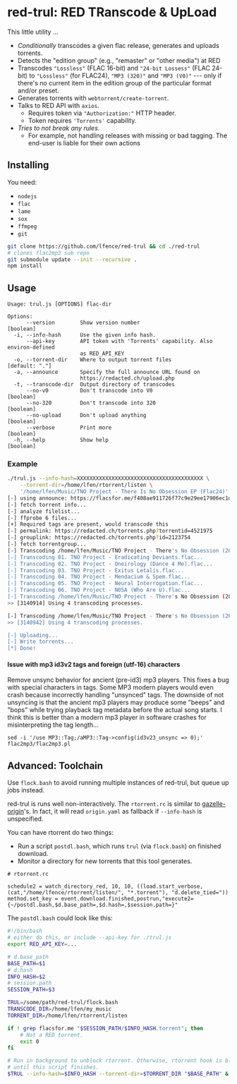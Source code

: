 # red-trul: RED TRanscode & UpLoad
This little utility ...
- *Conditionally* transcodes a given flac release, generates and uploads torrents.
- Detects the "edition group" (e.g., "remaster" or "other media") at RED
- Transcodes `"Lossless"` (FLAC 16-bit) and `"24-bit Lossess"` (FLAC 24-bit) to
  `"Lossless"` (for FLAC24), `"MP3 (320)"` and `"MP3 (V0)"` --- only if there's
  no current item in the edition group of the particular format and/or preset.
- Generates torrents with `webtorrent/create-torrent`.
- Talks to RED API with `axios`. 
  * Requires token via `"Authorization:"` HTTP header.
  * Token requires `'Torrents'` capability.
- *Tries to not break any rules.*
  * For example, not handling releases with missing or bad tagging. The end-user is liable for their own actions


## Installing

You need:
- `nodejs`
- `flac`
- `lame`
- `sox`
- `ffmpeg`
- `git`

```bash
git clone https://github.com/lfence/red-trul && cd ./red-trul
# clones flac2mp3 sub repo
git submodule update --init --recursive .
npm install
```

## Usage

```
Usage: trul.js [OPTIONS] flac-dir

Options:
      --version        Show version number                             [boolean]
  -i, --info-hash      Use the given info hash.
      --api-key        API token with 'Torrents' capability. Also environ-defined
                       as RED_API_KEY
  -o, --torrent-dir    Where to output torrent files              [default: "."]
  -a, --announce       Specify the full announce URL found on
                       https://redacted.ch/upload.php
  -t, --transcode-dir  Output directory of transcodes
      --no-v0          Don't transcode into V0                         [boolean]
      --no-320         Don't transcode into 320                        [boolean]
      --no-upload      Don't upload anything                           [boolean]
      --verbose        Print more                                      [boolean]
  -h, --help           Show help                                       [boolean]
```

### Example

```bash
./trul.js --info-hash=XXXXXXXXXXXXXXXXXXXXXXXXXXXXXXXXXXXXXXXX \
    --torrent-dir=/home/lfen/rtorrent/listen \
    '/home/lfen/Music/TNO Project - There Is No Obsession EP (Flac24)'
[-] using announce: https://flacsfor.me/f408ae911726f77c9e29ee17906ec1db/announce
[-] fetch torrent info...
[-] analyze filelist...
[-] ffprobe 6 files...
[+] Required tags are present, would transcode this
[-] permalink: https://redacted.ch/torrents.php?torrentid=4521975
[-] grouplink: https://redacted.ch/torrents.php?id=2123754
[-] fetch torrentgroup...
[-] Transcoding /home/lfen/Music/TNO Project - There's No Obsession (2019) - WEB FLAC
[-] Transcoding 01. TNO Project - Eradicating Deviants.flac...
[-] Transcoding 02. TNO Project - Oneirology (Dance 4 Me).flac...
[-] Transcoding 03. TNO Project - Exitus Letalis.flac...
[-] Transcoding 04. TNO Project - Mendacium & Spem.flac...
[-] Transcoding 05. TNO Project - Neural Interrogation.flac...
[-] Transcoding 06. TNO Project - N05A (Who Are U).flac...
[-] Transcoding /home/lfen/Music/TNO Project - There's No Obsession (2019) - WEB V0
>> [3140914] Using 4 transcoding processes.

[-] Transcoding /home/lfen/Music/TNO Project - There's No Obsession (2019) - WEB 320
>> [3140942] Using 4 transcoding processes.

[-] Uploading...
[-] Write torrents...
[*] Done!
```

#### Issue with mp3 id3v2 tags and foreign (utf-16) characters

Remove unsync behavior for ancient (pre-id3) mp3 players. This fixes a bug with
special characters in tags. Some MP3 modern players would even crash because
incorrectly handling "unsynced" tags. The downside of not unsyncing is that the
ancient mp3 players may produce some "beeps" and "bops" while trying playback
tag metadata before the actual song starts. I think this is better than a modern
mp3 player in software crashes for misinterpreting the tag length...

```
sed -i '/use MP3::Tag;/aMP3::Tag->config(id3v23_unsync => 0);' flac2mp3/flac2mp3.pl
```

## Advanced: Toolchain

Use `flock.bash` to avoid running multiple instances of red-trul, but queue up
jobs instead.

red-trul is runs well non-interactively. The `rtorrent.rc` is similar
to [gazelle-origin](https://github.com/x1ppy/gazelle-origin)'s. In fact, it will
read `origin.yaml` as fallback if `--info-hash` is unspecified.

You can have rtorrent do two things:
 - Run a script `postdl.bash`, which runs `trul` (via `flock.bash`) on finished
     download.
 - Monitor a directory for new torrents that this tool generates. 


```
# rtorrent.rc

schedule2 = watch_directory_red, 10, 10, ((load.start_verbose, (cat,"/home/lfence/rtorrent/listen/", "*.torrent"), "d.delete_tied="))
method.set_key = event.download.finished,postrun,"execute2={~/postdl.bash,$d.base_path=,$d.hash=,$session.path=}"
```

The `postdl.bash` could look like this:

```bash
#!/bin/bash
# either do this, or include --api-key for ./trul.js
export RED_API_KEY=...

# d.base_path
BASE_PATH=$1
# d.hash
INFO_HASH=$2
# session.path
SESSION_PATH=$3

TRUL=/some/path/red-trul/flock.bash
TRANSCODE_DIR=/home/lfen/my_music
TORRENT_DIR=/home/lfen/rtorrent/listen

if ! grep flacsfor.me "$SESSION_PATH/$INFO_HASH.torrent"; then
    # Not a RED torrent.
    exit 0
fi

# Run in background to unblock rtorrent. Otherwise, rtorrent hook is blocked
# until this script finishes.
$TRUL --info-hash=$INFO_HASH --torrent-dir=$TORRENT_DIR "$BASE_PATH" & 
```

